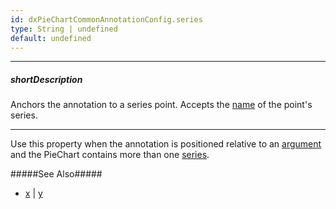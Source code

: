 ```yaml
---
id: dxPieChartCommonAnnotationConfig.series
type: String | undefined
default: undefined
---
```

---
##### shortDescription
Anchors the annotation to a series point. Accepts the [name](/api-reference/10%20UI%20Components/dxPieChart/5%20Series%20Types/PieChartSeries/name.md '/Documentation/ApiReference/UI_Components/dxPieChart/Configuration/series/#name') of the point's series.

---
Use this property when the annotation is positioned relative to an [argument](/api-reference/_hidden/dxPieChartCommonAnnotationConfig/argument.md '{basewidgetpath}/Configuration/annotations/#argument') and the PieChart contains more than one [series](/api-reference/10%20UI%20Components/dxPieChart/1%20Configuration/series '/Documentation/ApiReference/UI_Components/dxPieChart/Configuration/series/').

#####See Also#####
- [x](/api-reference/_hidden/BaseWidgetAnnotationConfig/x.md '{basewidgetpath}/Configuration/annotations/#x') | [y](/api-reference/_hidden/BaseWidgetAnnotationConfig/y.md '{basewidgetpath}/Configuration/annotations/#y')
